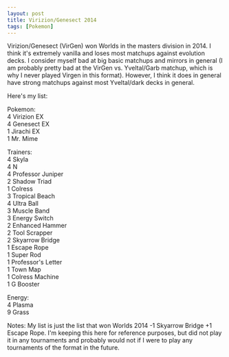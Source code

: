 ```yaml
---
layout: post
title: Virizion/Genesect 2014
tags: [Pokemon]
---
```

Virizion/Genesect (VirGen) won Worlds in the masters division in 2014. I think it's extremely vanilla and loses most matchups against evolution decks. I consider myself bad at big basic matchups and mirrors in general (I am probably pretty bad at the VirGen vs. Yveltal/Garb matchup, which is why I never played Virgen in this format). However, I think it does in general have strong matchups against most Yveltal/dark decks in general. 

Here's my list:

Pokemon:<br>
4 Virizion EX <br>
4 Genesect EX <br>
1 Jirachi EX <br>
1 Mr. Mime <br>

Trainers:<br>
4 Skyla <br>
4 N <br>
4 Professor Juniper <br>
2 Shadow Triad<br>
1 Colress<br>
3 Tropical Beach<br>
4 Ultra Ball<br>
3 Muscle Band<br>
3 Energy Switch<br>
2 Enhanced Hammer<br>
2 Tool Scrapper<br>
2 Skyarrow Bridge<br>
1 Escape Rope<br>
1 Super Rod<br>
1 Professor's Letter<br>
1 Town Map<br>
1 Colress Machine<br>
1 G Booster<br>

Energy: <br>
4 Plasma<br>
9 Grass<br>


Notes: 
My list is just the list that won Worlds 2014 -1 Skyarrow Bridge +1 Escape Rope. I'm keeping this here for reference purposes, but did not play it in any tournaments and probably would not if I were to play any tournaments of the format in the future.
